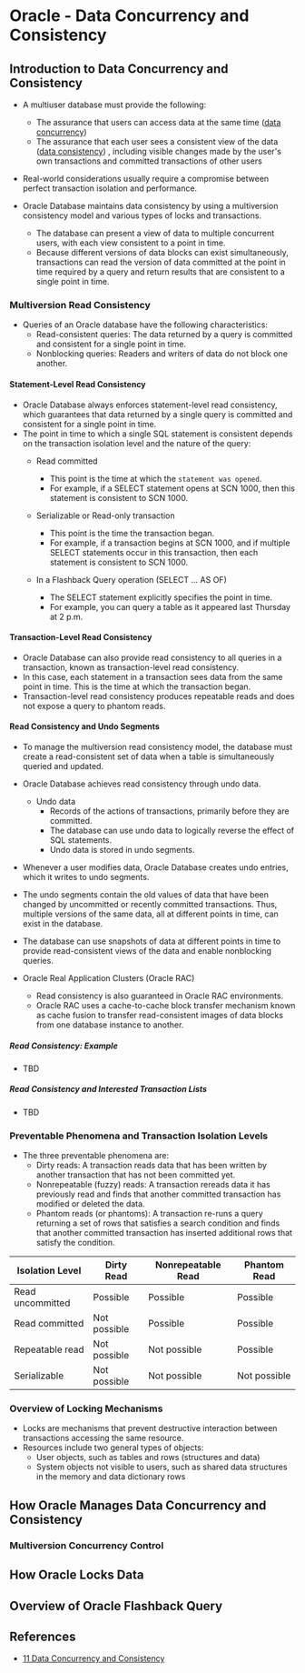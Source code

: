 # Oracle - Data Concurrency and Consistency

## Introduction to Data Concurrency and Consistency

* A multiuser database must provide the following:
  * The assurance that users can access data at the same
    time ([data concurrency](https://docs.oracle.com/en/database/oracle/oracle-database/21/cncpt/glossary.html#GUID-D7E696DB-944C-4798-B70D-5C2381FE971F))
  * The assurance that each user sees a consistent view of the
    data ([data consistency](https://docs.oracle.com/en/database/oracle/oracle-database/21/cncpt/glossary.html#GUID-B016467E-5663-4AC8-B54D-181CA1B8198E))
    , including visible changes made by the user's own transactions and committed transactions of other users

* Real-world considerations usually require a compromise between perfect transaction isolation and performance.
* Oracle Database maintains data consistency by using a multiversion consistency model and various types of locks and
  transactions.
  * The database can present a view of data to multiple concurrent users, with each view consistent to a point in time.
  * Because different versions of data blocks can exist simultaneously, transactions can read the version of data
    committed at the point in time required by a query and return results that are consistent to a single point in time.

### Multiversion Read Consistency

* Queries of an Oracle database have the following characteristics:
  * Read-consistent queries: The data returned by a query is committed and consistent for a single point in time.
  * Nonblocking queries: Readers and writers of data do not block one another.

#### Statement-Level Read Consistency

* Oracle Database always enforces statement-level read consistency, which guarantees that data returned by a single
  query is committed and consistent for a single point in time.
* The point in time to which a single SQL statement is consistent depends on the transaction isolation level and the
  nature of the query:
  * Read committed
    * This point is the time at which the `statement was opened`.
    * For example, if a SELECT statement opens at SCN 1000, then this statement is consistent to SCN 1000.
  * Serializable or Read-only transaction
    * This point is the time the transaction began.
    * For example, if a transaction begins at SCN 1000, and if multiple SELECT statements occur in this transaction,
      then each statement is consistent to SCN 1000.

  * In a Flashback Query operation (SELECT ... AS OF)
    * The SELECT statement explicitly specifies the point in time.
    * For example, you can query a table as it appeared last Thursday at 2 p.m.

#### Transaction-Level Read Consistency

* Oracle Database can also provide read consistency to all queries in a transaction, known as transaction-level read
  consistency.
* In this case, each statement in a transaction sees data from the same point in time. This is the time at which the
  transaction began.
* Transaction-level read consistency produces repeatable reads and does not expose a query to phantom reads.

#### Read Consistency and Undo Segments

* To manage the multiversion read consistency model, the database must create a read-consistent set of data when a table
  is simultaneously queried and updated.
* Oracle Database achieves read consistency through undo data.
  * Undo data
    * Records of the actions of transactions, primarily before they are committed.
    * The database can use undo data to logically reverse the effect of SQL statements.
    * Undo data is stored in undo segments.
* Whenever a user modifies data, Oracle Database creates undo entries, which it writes to undo segments.
* The undo segments contain the old values of data that have been changed by uncommitted or recently committed
  transactions. Thus, multiple versions of the same data, all at different points in time, can exist in the database.
* The database can use snapshots of data at different points in time to provide read-consistent views of the data and
  enable nonblocking queries.

* Oracle Real Application Clusters (Oracle RAC)
  * Read consistency is also guaranteed in Oracle RAC environments.
  * Oracle RAC uses a cache-to-cache block transfer mechanism known as cache fusion to transfer read-consistent images
    of data blocks from one database instance to another.

##### Read Consistency: Example

* TBD

##### Read Consistency and Interested Transaction Lists

* TBD

### Preventable Phenomena and Transaction Isolation Levels

* The three preventable phenomena are:
  * Dirty reads: A transaction reads data that has been written by another transaction that has not been committed yet.
  * Nonrepeatable (fuzzy) reads: A transaction rereads data it has previously read and finds that another committed
    transaction has modified or deleted the data.
  * Phantom reads (or phantoms): A transaction re-runs a query returning a set of rows that satisfies a search condition
    and finds that another committed transaction has inserted additional rows that satisfy the condition.

| Isolation Level  | Dirty Read      | Nonrepeatable Read | Phantom Read |
| ---------------- | ------------ | ------------------ | ------------ |  
| Read uncommitted | Possible     | Possible           | Possible     |
| Read committed   | Not possible | Possible           | Possible     |
| Repeatable read  | Not possible | Not possible       | Possible     |
| Serializable     | Not possible | Not possible       | Not possible |

### Overview of Locking Mechanisms

* Locks are mechanisms that prevent destructive interaction between transactions accessing the same resource.
* Resources include two general types of objects:
  * User objects, such as tables and rows (structures and data)
  * System objects not visible to users, such as shared data structures in the memory and data dictionary rows

## How Oracle Manages Data Concurrency and Consistency

### Multiversion Concurrency Control

###  

## How Oracle Locks Data

## Overview of Oracle Flashback Query

## References

* [11 Data Concurrency and Consistency](https://docs.oracle.com/en/database/oracle/oracle-database/21/cncpt/data-concurrency-and-consistency.html)
